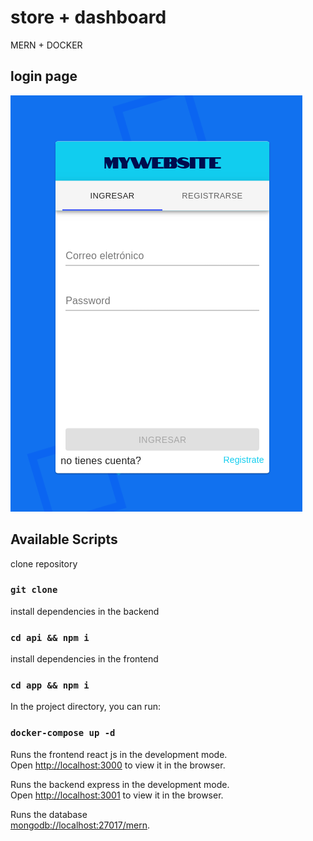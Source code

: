 # store + dashboard
MERN + DOCKER

## login page
![login page](./.readme-static/readme.png)

## Available Scripts

clone repository
### `git clone`

install dependencies in the backend
### `cd api && npm i`

install dependencies in the frontend
### `cd app && npm i`

In the project directory, you can run:

### `docker-compose up -d`

Runs the frontend react js in the development mode.<br>
Open [http://localhost:3000](http://localhost:3000) to view it in the browser.

Runs the backend express in the development mode.<br>
Open [http://localhost:3001](http://localhost:3000) to view it in the browser.

Runs the database<br>
[mongodb://localhost:27017/mern](mongodb://localhost:27018/mern).

